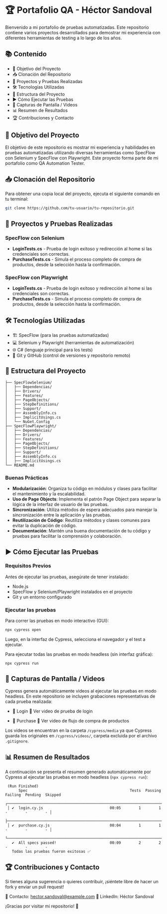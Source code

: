 # 🏆 Portafolio QA - Héctor Sandoval

Bienvenido a mi portafolio de pruebas automatizadas. Este repositorio contiene varios proyectos desarrollados para demostrar mi experiencia con diferentes herramientas de testing a lo largo de los años.

## 📚 Contenido
- 🎯 Objetivo del Proyecto
- 📥 Clonación del Repositorio
- 🚀 Proyectos y Pruebas Realizadas
- 🛠️ Tecnologías Utilizadas
- 📂 Estructura del Proyecto
- ▶️ Cómo Ejecutar las Pruebas
- 📸 Capturas de Pantalla / Videos
- 📊 Resumen de Resultados
- 🏆 Contribuciones y Contacto

## 🎯 Objetivo del Proyecto
El objetivo de este repositorio es mostrar mi experiencia y habilidades en pruebas automatizadas utilizando diversas herramientas como SpecFlow con Selenium y SpecFlow con Playwright. Este proyecto forma parte de mi portafolio como QA Automation Tester.

## 📥 Clonación del Repositorio
Para obtener una copia local del proyecto, ejecuta el siguiente comando en tu terminal:

```bash
git clone https://github.com/tu-usuario/tu-repositorio.git
```

## 🚀 Proyectos y Pruebas Realizadas
### SpecFlow con Selenium
- **LoginTests.cs** - Prueba de login exitoso y redirección al home si las credenciales son correctas.
- **PurchaseTests.cs** - Simula el proceso completo de compra de productos, desde la selección hasta la confirmación.

### SpecFlow con Playwright
- **LoginTests.cs** - Prueba de login exitoso y redirección al home si las credenciales son correctas.
- **PurchaseTests.cs** - Simula el proceso completo de compra de productos, desde la selección hasta la confirmación.

## 🛠️ Tecnologías Utilizadas
- 🏗️ SpecFlow (para las pruebas automatizadas)
- 💻 Selenium y Playwright (herramientas de automatización)
- 🌐 C# (lenguaje principal para los tests)
- 🔗 Git y GitHub (control de versiones y repositorio remoto)

## 📂 Estructura del Proyecto
```plaintext
├── SpecFlowSelenium/
│   ├── Dependencias/
│   ├── Drivers/
│   ├── Features/
│   ├── PageObjects/
│   ├── StepDefinitions/
│   ├── Support/
│   ├── AssemblyInfo.cs
│   ├── ImplicitUsings.cs
│   └── NuGet.Config
├── SpecFlowPlaywright/
│   ├── Dependencias/
│   ├── Drivers/
│   ├── Features/
│   ├── PageObjects/
│   ├── StepDefinitions/
│   ├── Support/
│   ├── AssemblyInfo.cs
│   ├── ImplicitUsings.cs
└── README.md
```

### Buenas Prácticas
- **Modularización**: Organiza tu código en módulos y clases para facilitar el mantenimiento y la escalabilidad.
- **Uso de Page Objects**: Implementa el patrón Page Object para separar la lógica de la interfaz de usuario de las pruebas.
- **Sincronización**: Utiliza métodos de espera adecuados para manejar la sincronización entre la aplicación y las pruebas.
- **Reutilización de Código**: Reutiliza métodos y clases comunes para evitar la duplicación de código.
- **Documentación**: Mantén una buena documentación de tu código y pruebas para facilitar la comprensión y colaboración.

## ▶️ Cómo Ejecutar las Pruebas
### Requisitos Previos
Antes de ejecutar las pruebas, asegúrate de tener instalado:
- Node.js
- SpecFlow y Selenium/Playwright instalados en el proyecto
- Git y un entorno configurado

### Ejecutar las pruebas
Para correr las pruebas en modo interactivo (GUI):

```bash
npx cypress open
```

Luego, en la interfaz de Cypress, selecciona el navegador y el test a ejecutar.

Para ejecutar todas las pruebas en modo headless (sin interfaz gráfica):

```bash
npx cypress run
```

## 📸 Capturas de Pantalla / Videos
Cypress genera automáticamente videos al ejecutar las pruebas en modo headless. En este repositorio se incluyen grabaciones representativas de cada prueba realizada:

- 🔹 Login
  🎥 Ver video de prueba de login

- 🔹 Purchase
  🎥 Ver video de flujo de compra de productos

Los videos se encuentran en la carpeta `/cypress/media` ya que Cypress guarda los originales en `/cypress/videos/`, carpeta excluida por el archivo `.gitignore`.

## 📊 Resumen de Resultados
A continuación se presenta el resumen generado automáticamente por Cypress al ejecutar las pruebas en modo headless (`npx cypress run`):

```plaintext
 (Run Finished)
      Spec                                              Tests  Passing  Failing  Pending  Skipped  
 ┌────────────────────────────────────────────────────────────────────────────────────────────────┐
 │ ✔  login.cy.js                              00:05        1        1        -        -        - │
 ├────────────────────────────────────────────────────────────────────────────────────────────────┤
 │ ✔  purchase.cy.js                           00:04        1        1        -        -        - │
 └────────────────────────────────────────────────────────────────────────────────────────────────┘
   ✔  All specs passed!                        00:09        2        2        -        -        -  
   Todas las pruebas fueron exitosas ✅
```

## 🏆 Contribuciones y Contacto
Si tienes alguna sugerencia o quieres contribuir, ¡siéntete libre de hacer un fork y enviar un pull request!

📧 Contacto: hector.sandoval@example.com 🔗 LinkedIn: Héctor Sandoval

¡Gracias por visitar mi repositorio! 🚀
